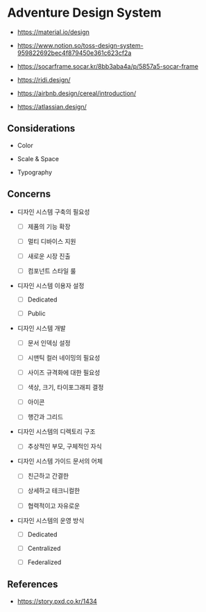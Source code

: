 # Adventure Design System

- https://material.io/design

- https://www.notion.so/toss-design-system-959822692bec4f879450e361c623cf2a

- https://socarframe.socar.kr/8bb3aba4a/p/5857a5-socar-frame

- https://ridi.design/

- https://airbnb.design/cereal/introduction/

- https://atlassian.design/

## Considerations

- Color

- Scale & Space

- Typography

## Concerns

- 디자인 시스템 구축의 필요성

	- [ ] 제품의 기능 확장

	- [ ] 멀티 디바이스 지원

	- [ ] 새로운 시장 진출

  - [ ] 컴포넌트 스타일 룰

- 디자인 시스템 이용자 설정

  - [ ] Dedicated

  - [ ] Public 

- 디자인 시스템 개발

  - [ ] 문서 인덱싱 설정

  - [ ] 시맨틱 컬러 네이밍의 필요성

  - [ ] 사이즈 규격화에 대한 필요성

  - [ ] 색상, 크기, 타이포그래피 결정

  - [ ] 아이콘

  - [ ] 행간과 그리드

- 디자인 시스템의 디렉토리 구조

  - [ ] 추상적인 부모, 구체적인 자식

- 디자인 시스템 가이드 문서의 어체

	- [ ] 친근하고 간결한

	- [ ] 상세하고 테크니컬한

	- [ ] 협력적이고 자유로운

- 디자인 시스템의 운영 방식

	- [ ] Dedicated

	- [ ] Centralized

	- [ ] Federalized

## References

- https://story.pxd.co.kr/1434